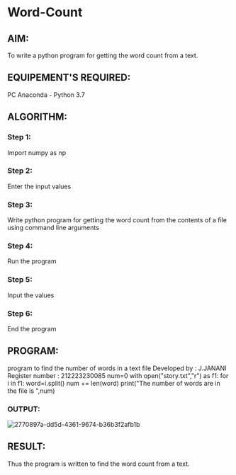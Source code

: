 # Word-Count
## AIM:
To write a python program for getting the word count from a text.
## EQUIPEMENT'S REQUIRED: 
PC
Anaconda - Python 3.7
## ALGORITHM: 
### Step 1:
Import numpy as np

### Step 2: 
Enter the input values
 
### Step 3: 
Write python program for getting the word count from the contents of a file using command line
arguments


### Step 4:  

Run the program

### Step 5: 

Input the values

### Step 6: 
End the program

## PROGRAM:



program to find the number of words in a text file
Developed by : J.JANANI
Register number : 212223230085
num=0
with open("story.txt","r") as f1:
for i in f1:
word=i.split()
num += len(word)
print("The number of words are in the file is ",num)

### OUTPUT:

![2770897a-dd5d-4361-9674-b36b3f2afb1b](https://github.com/Janani23014108/Word-Count/assets/146822085/41c073f5-b53e-4a7e-afa4-bfdbb6928483)


## RESULT:
Thus the program is written to find the word count from a text.
